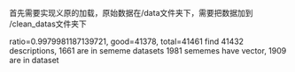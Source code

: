 首先需要实现义原的加载，原始数据在/data文件夹下，需要把数据加到 /clean_datas文件夹下


ratio=0.9979981187139721, good=41378, total=41461
find 41432 descriptions, 1661 are in sememe datasets
1981 sememes have vector, 1909 are in dataset